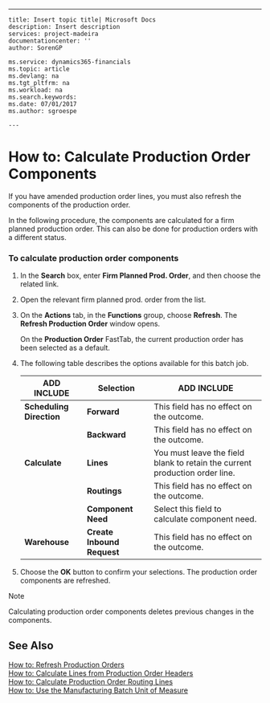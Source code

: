 ---
    title: Insert topic title| Microsoft Docs
    description: Insert description
    services: project-madeira
    documentationcenter: ''
    author: SorenGP

    ms.service: dynamics365-financials
    ms.topic: article
    ms.devlang: na
    ms.tgt_pltfrm: na
    ms.workload: na
    ms.search.keywords:
    ms.date: 07/01/2017
    ms.author: sgroespe

    ---
# How to: Calculate Production Order Components
If you have amended production order lines, you must also refresh the components of the production order.  
  
 In the following procedure, the components are calculated for a firm planned production order. This can also be done for production orders with a different status.  
  
### To calculate production order components  
  
1.  In the **Search** box, enter **Firm Planned Prod. Order**, and then choose the related link.  
  
2.  Open the relevant firm planned prod. order  from the list.  
  
3.  On the **Actions** tab, in the **Functions** group, choose **Refresh**. The **Refresh Production Order** window opens.  
  
     On the **Production Order** FastTab, the current production order has been selected as a default.  
  
4.  The following table describes the options available for this batch job.  
  
    |ADD INCLUDE<!--[!INCLUDE[bp_tableoption](../ApplicationDesign/includes/bp_tableoption_md.md)]-->|Selection|ADD INCLUDE<!--[!INCLUDE[bp_tabledescription](../ApplicationDesign/includes/bp_tabledescription_md.md)]-->|  
    |----------------------------------|---------------|---------------------------------------|  
    |**Scheduling Direction**|**Forward**|This field has no effect on the outcome.|  
    ||**Backward**|This field has no effect on the outcome.|  
    |**Calculate**|**Lines**|You must leave the field blank to retain the current production order line.|  
    ||**Routings**|This field has no effect on the outcome.|  
    ||**Component Need**|Select this field to calculate component need.|  
    |**Warehouse**|**Create Inbound Request**|This field has no effect on the outcome.|  
  
5.  Choose the **OK** button to confirm your selections. The production order components are refreshed.  
  
> [!NOTE]  
>  Calculating production order components deletes previous changes in the components.  
  
## See Also  
 [How to: Refresh Production Orders](../OperationsPlanning/how-to-refresh-production-orders.md)   
 [How to: Calculate Lines from Production Order Headers](../OperationsPlanning/how-to-calculate-lines-from-production-order-headers.md)   
 [How to: Calculate Production Order Routing Lines](../OperationsPlanning/how-to-calculate-production-order-routing-lines.md)   
 [How to: Use the Manufacturing Batch Unit of Measure](../DesignAndEngineering/how-to-use-the-manufacturing-batch-unit-of-measure.md)